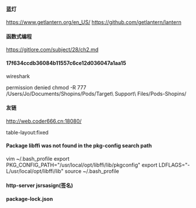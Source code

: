 #### 蓝灯
https://www.getlantern.org/en_US/
https://github.com/getlantern/lantern

#### 函数式编程
https://gitlore.com/subject/28/ch2.md

#### 17f634ccdb36084b11557c6ce12d036047a1aa15

wireshark

permission denied
chmod -R 777 /Users/Jo/Documents/Shopins/Pods/Target\ Support\ Files/Pods-Shopins/

#### 友链
http://web.coder666.cn:18080/

table-layout:fixed

#### Package libffi was not found in the pkg-config search path
vim ~/.bash_profile
export PKG_CONFIG_PATH="/usr/local/opt/libffi/lib/pkgconfig"
export LDFLAGS="-L/usr/local/opt/libffi/lib" 
source ~/.bash_profile

#### http-server jsrsasign(签名)
#### package-lock.json